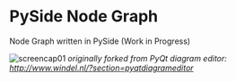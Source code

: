 # PySide Node Graph

Node Graph written in PySide (Work in Progress)

![screencap01](https://raw.githubusercontent.com/picostyle/PySideNodeGraph/master/screenshot.png)
<i>originally forked from PyQt diagram editor: http://www.windel.nl/?section=pyqtdiagrameditor</i>
